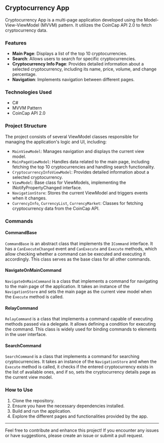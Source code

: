 ## Cryptocurrency App

Cryptocurrency App is a multi-page application developed using the Model-View-ViewModel (MVVM) pattern. It utilizes the CoinCap API 2.0 to fetch cryptocurrency data.

### Features

- **Main Page**: Displays a list of the top 10 cryptocurrencies.
- **Search**: Allows users to search for specific cryptocurrencies.
- **Cryptocurrency Info Page**: Provides detailed information about a selected cryptocurrency, including its name, price, volume, and change percentage.
- **Navigation**: Implements navigation between different pages.

### Technologies Used

- C#
- MVVM Pattern
- CoinCap API 2.0

### Project Structure

The project consists of several ViewModel classes responsible for managing the application's logic and UI, including:
- `MainViewModel`: Manages navigation and displays the current view model.
- `MainPageViewModel`: Handles data related to the main page, including fetching the top 10 cryptocurrencies and handling search functionality.
- `CryptocurrencyInfoViewModel`: Provides detailed information about a selected cryptocurrency.
- `ViewModel`: Base class for ViewModels, implementing the INotifyPropertyChanged interface.
- `NavigationStore`: Stores the current ViewModel and triggers events when it changes.
- `CurrencyInfo`, `CurrencyList`, `CurrencyMarket`: Classes for fetching cryptocurrency data from the CoinCap API.

### Commands

#### CommandBase
`CommandBase` is an abstract class that implements the `ICommand` interface. It has a `CanExecuteChanged` event and `CanExecute` and `Execute` methods, which allow checking whether a command can be executed and executing it accordingly. This class serves as the base class for all other commands.

#### NavigateOnMainCommand
`NavigateOnMainCommand` is a class that implements a command for navigating to the main page of the application. It takes an instance of the `NavigationStore` and sets the main page as the current view model when the `Execute` method is called.

#### RelayCommand
`RelayCommand` is a class that implements a command capable of executing methods passed via a delegate. It allows defining a condition for executing the command. This class is widely used for binding commands to elements in the user interface.

#### SearchCommand
`SearchCommand` is a class that implements a command for searching cryptocurrencies. It takes an instance of the `NavigationStore` and when the `Execute` method is called, it checks if the entered cryptocurrency exists in the list of available ones, and if so, sets the cryptocurrency details page as the current view model.

### How to Use

1. Clone the repository.
2. Ensure you have the necessary dependencies installed.
3. Build and run the application.
4. Explore the different pages and functionalities provided by the app.

---

Feel free to contribute and enhance this project! If you encounter any issues or have suggestions, please create an issue or submit a pull request.
